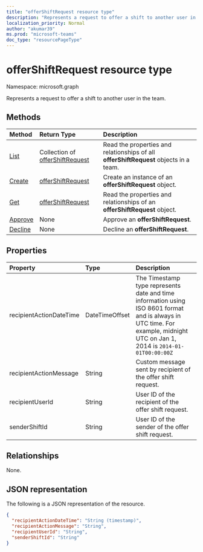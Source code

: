 ```yaml
---
title: "offerShiftRequest resource type"
description: "Represents a request to offer a shift to another user in the team."
localization_priority: Normal
author: "akumar39"
ms.prod: "microsoft-teams"
doc_type: "resourcePageType"
---
```


# offerShiftRequest resource type

Namespace: microsoft.graph

Represents a request to offer a shift to another user in the team.

## Methods

| Method       | Return Type | Description |
|:-------------|:------------|:------------|
| [List](../api/offershiftrequest-list.md) | Collection of [offerShiftRequest](offershiftrequest.md) | Read the properties and relationships of all **offerShiftRequest** objects in a team. |
| [Create](../api/offershiftrequest-post.md) | [offerShiftRequest](offershiftrequest.md) | Create an instance of an **offerShiftRequest** object. |
| [Get](../api/offershiftrequest-get.md) | [offerShiftRequest](offershiftrequest.md) | Read the properties and relationships of an **offerShiftRequest** object. |
|[Approve](../api/offershiftrequest-approve.md)|None|Approve an **offerShiftRequest**. |
|[Decline](../api/offershiftrequest-decline.md)|None|Decline an **offerShiftRequest**. |

## Properties

| Property     | Type        | Description |
|:-------------|:------------|:------------|
|recipientActionDateTime|DateTimeOffset|The Timestamp type represents date and time information using ISO 8601 format and is always in UTC time. For example, midnight UTC on Jan 1, 2014 is `2014-01-01T00:00:00Z`|
|recipientActionMessage|String| Custom message sent by recipient of the offer shift request. |
|recipientUserId|String| User ID of the recipient of the offer shift request.|
|senderShiftId|String| User ID of the sender of the offer shift request.|

## Relationships

None.

## JSON representation

The following is a JSON representation of the resource.

<!-- {
  "blockType": "resource",
  "optionalProperties": [

  ],
  "@odata.type": "microsoft.graph.offerShiftRequest"
}-->

```json
{
  "recipientActionDateTime": "String (timestamp)",
  "recipientActionMessage": "String",
  "recipientUserId": "String",
  "senderShiftId": "String"
}
```

<!-- uuid: 16cd6b66-4b1a-43a1-adaf-3a886856ed98
2019-02-04 14:57:30 UTC -->
<!-- {
  "type": "#page.annotation",
  "description": "offerShiftRequest resource",
  "keywords": "",
  "section": "documentation",
  "tocPath": ""
}-->

